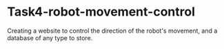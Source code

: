 # Task4-robot-movement-control
Creating a website to control the direction of the robot's movement, and a database of any type to store.
